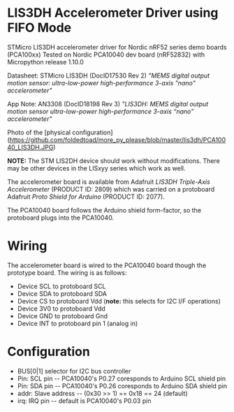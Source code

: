 
# LIS3DH Accelerometer Driver using FIFO Mode

STMicro LIS3DH accelerometer driver for Nordic nRF52 series demo boards (PCA100xx) 
Tested on Nordic PCA10040 dev board (nRF52832) with Micropython release 1.10.0

Datasheet: STMicro LIS3DH (DocID17530 Rev 2) *"MEMS digital output motion sensor: ultra-low-power high-performance 3-axis "nano" accelerometer"*

App Note:  AN3308 (DocID18198 Rev 3) *"LIS3DH: MEMS digital output motion sensor ultra-low-power high-performance 3-axis “nano” accelerometer"*

Photo of the [physical configuration] (https://github.com/foldedtoad/more_py_please/blob/master/lis3dh/PCA10040_LIS3DH.JPG)

**NOTE:** The STM LIS2DH device should work without modifications. There may be other devices in the LISxyy series which work as well.

The accelerometer board is available from Adafruit *LIS3DH Triple-Axis Accelerometer* (PRODUCT ID: 2809)
which was carried on a protoboard Adafruit *Proto Shield for Arduino* (PRODUCT ID: 2077).

The PCA10040 board follows the Arduino shield form-factor, so the protoboard plugs into the PCA10040.

# Wiring
The accelerometer board is wired to the PCA10040 board though the prototype board.
The wiring is as follows:
* Device SCL to protoboard SCL
* Device SDA to protoboard SDA
* Device CS to protoboard Vdd (**note:** this selects for I2C I/F operations)
* Device 3V0 to protoboard Vdd
* Device GND to protoboard Gnd
* Device INT to protoboard pin 1 (analog in)


# Configuration
* BUS[0|1] selector for I2C bus controller
* Pin:  SCL pin -- PCA10040's P0.27 coresponds to Arduino SCL shield pin
* Pin:  SDA pin -- PCA10040's P0.26 coresponds to Arduino SDA shield pin
* addr: Slave address -- (0x30 >> 1) == 0x18 == 24 (default)
* irq:  IRQ pin -- default is PCA10040's P0.03 pin
